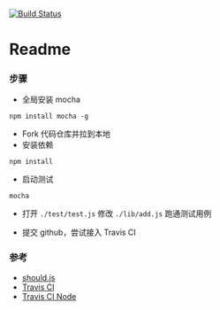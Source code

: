 [![Build Status](https://travis-ci.org/greengerong/qing.png?branch=master)](https://travis-ci.org/greengerong/qing)

# Readme

### 步骤

- 全局安装 mocha

```
npm install mocha -g
```

- Fork 代码仓库并拉到本地
- 安装依赖

```
npm install
```

- 启动测试

```
mocha
```

- 打开 `./test/test.js` 修改 `./lib/add.js` 跑通测试用例

- 提交 github，尝试接入 Travis CI

### 参考

- [should.js](https://github.com/shouldjs/should.js)
- [Travis CI](https://www.travis-ci.org/)
- [Travis CI Node](https://docs.travis-ci.com/user/languages/javascript-with-nodejs/)
